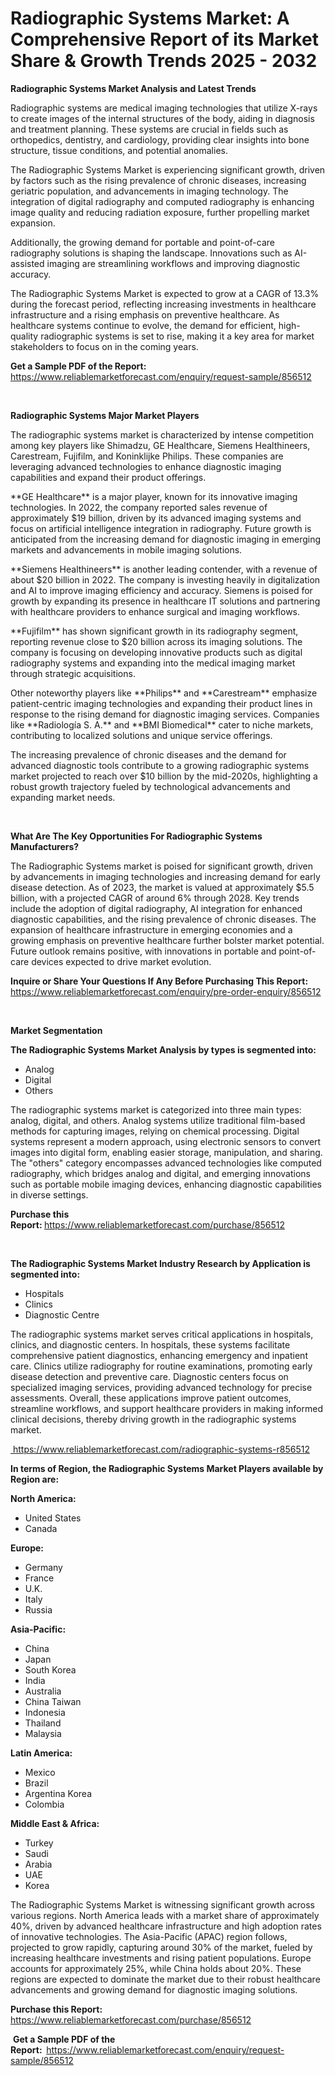 <p><h1>Radiographic Systems Market: A Comprehensive Report of its Market Share & Growth Trends 2025 - 2032</h1></p><p><strong>Radiographic Systems Market Analysis and Latest Trends</strong></p>
<p><p>Radiographic systems are medical imaging technologies that utilize X-rays to create images of the internal structures of the body, aiding in diagnosis and treatment planning. These systems are crucial in fields such as orthopedics, dentistry, and cardiology, providing clear insights into bone structure, tissue conditions, and potential anomalies.</p><p>The Radiographic Systems Market is experiencing significant growth, driven by factors such as the rising prevalence of chronic diseases, increasing geriatric population, and advancements in imaging technology. The integration of digital radiography and computed radiography is enhancing image quality and reducing radiation exposure, further propelling market expansion. </p><p>Additionally, the growing demand for portable and point-of-care radiography solutions is shaping the landscape. Innovations such as AI-assisted imaging are streamlining workflows and improving diagnostic accuracy. </p><p>The Radiographic Systems Market is expected to grow at a CAGR of 13.3% during the forecast period, reflecting increasing investments in healthcare infrastructure and a rising emphasis on preventive healthcare. As healthcare systems continue to evolve, the demand for efficient, high-quality radiographic systems is set to rise, making it a key area for market stakeholders to focus on in the coming years.</p></p>
<p><strong>Get a Sample PDF of the Report:&nbsp;</strong> <a href="https://www.reliablemarketforecast.com/enquiry/request-sample/856512?utm_campaign=1895&utm_medium=2&utm_source=Github&utm_content=ia&utm_term=13042025&utm_id=radiographic-systems">https://www.reliablemarketforecast.com/enquiry/request-sample/856512</a></p>
<p>&nbsp;</p>
<p><strong>Radiographic Systems Major Market Players</strong></p>
<p><p>The radiographic systems market is characterized by intense competition among key players like Shimadzu, GE Healthcare, Siemens Healthineers, Carestream, Fujifilm, and Koninklijke Philips. These companies are leveraging advanced technologies to enhance diagnostic imaging capabilities and expand their product offerings.</p><p>**GE Healthcare** is a major player, known for its innovative imaging technologies. In 2022, the company reported sales revenue of approximately $19 billion, driven by its advanced imaging systems and focus on artificial intelligence integration in radiography. Future growth is anticipated from the increasing demand for diagnostic imaging in emerging markets and advancements in mobile imaging solutions.</p><p>**Siemens Healthineers** is another leading contender, with a revenue of about $20 billion in 2022. The company is investing heavily in digitalization and AI to improve imaging efficiency and accuracy. Siemens is poised for growth by expanding its presence in healthcare IT solutions and partnering with healthcare providers to enhance surgical and imaging workflows.</p><p>**Fujifilm** has shown significant growth in its radiography segment, reporting revenue close to $20 billion across its imaging solutions. The company is focusing on developing innovative products such as digital radiography systems and expanding into the medical imaging market through strategic acquisitions.</p><p>Other noteworthy players like **Philips** and **Carestream** emphasize patient-centric imaging technologies and expanding their product lines in response to the rising demand for diagnostic imaging services. Companies like **Radiología S. A.** and **BMI Biomedical** cater to niche markets, contributing to localized solutions and unique service offerings.</p><p>The increasing prevalence of chronic diseases and the demand for advanced diagnostic tools contribute to a growing radiographic systems market projected to reach over $10 billion by the mid-2020s, highlighting a robust growth trajectory fueled by technological advancements and expanding market needs.</p></p>
<p>&nbsp;</p>
<p><strong>What Are The Key Opportunities For Radiographic Systems Manufacturers?</strong></p>
<p><p>The Radiographic Systems market is poised for significant growth, driven by advancements in imaging technologies and increasing demand for early disease detection. As of 2023, the market is valued at approximately $5.5 billion, with a projected CAGR of around 6% through 2028. Key trends include the adoption of digital radiography, AI integration for enhanced diagnostic capabilities, and the rising prevalence of chronic diseases. The expansion of healthcare infrastructure in emerging economies and a growing emphasis on preventive healthcare further bolster market potential. Future outlook remains positive, with innovations in portable and point-of-care devices expected to drive market evolution.</p></p>
<p><strong>Inquire or Share Your Questions If Any Before Purchasing This Report:</strong> <a href="https://www.reliablemarketforecast.com/enquiry/pre-order-enquiry/856512?utm_campaign=1895&utm_medium=2&utm_source=Github&utm_content=ia&utm_term=13042025&utm_id=radiographic-systems">https://www.reliablemarketforecast.com/enquiry/pre-order-enquiry/856512</a></p>
<p>&nbsp;</p>
<p><strong>Market Segmentation</strong></p>
<p><strong>The Radiographic Systems Market Analysis by types is segmented into:</strong></p>
<p><ul><li>Analog</li><li>Digital</li><li>Others</li></ul></p>
<p><p>The radiographic systems market is categorized into three main types: analog, digital, and others. Analog systems utilize traditional film-based methods for capturing images, relying on chemical processing. Digital systems represent a modern approach, using electronic sensors to convert images into digital form, enabling easier storage, manipulation, and sharing. The "others" category encompasses advanced technologies like computed radiography, which bridges analog and digital, and emerging innovations such as portable mobile imaging devices, enhancing diagnostic capabilities in diverse settings.</p></p>
<p><strong>Purchase this Report:&nbsp;</strong><a href="https://www.reliablemarketforecast.com/purchase/856512?utm_campaign=1895&utm_medium=2&utm_source=Github&utm_content=ia&utm_term=13042025&utm_id=radiographic-systems">https://www.reliablemarketforecast.com/purchase/856512</a></p>
<p>&nbsp;</p>
<p><strong>The Radiographic Systems Market Industry Research by Application is segmented into:</strong></p>
<p><ul><li>Hospitals</li><li>Clinics</li><li>Diagnostic Centre</li></ul></p>
<p><p>The radiographic systems market serves critical applications in hospitals, clinics, and diagnostic centers. In hospitals, these systems facilitate comprehensive patient diagnostics, enhancing emergency and inpatient care. Clinics utilize radiography for routine examinations, promoting early disease detection and preventive care. Diagnostic centers focus on specialized imaging services, providing advanced technology for precise assessments. Overall, these applications improve patient outcomes, streamline workflows, and support healthcare providers in making informed clinical decisions, thereby driving growth in the radiographic systems market.</p></p>
<p><a href="https://www.reliablemarketforecast.com/radiographic-systems-r856512?utm_campaign=1895&utm_medium=2&utm_source=Github&utm_content=ia&utm_term=13042025&utm_id=radiographic-systems">&nbsp;https://www.reliablemarketforecast.com/radiographic-systems-r856512</a></p>
<p><strong>In terms of Region, the Radiographic Systems Market Players available by Region are:</strong></p>
<p>
    <p> <strong> North America: </strong>
        <ul>
            <li>United States</li>
            <li>Canada</li>
        </ul>
        </p> 
    <p> <strong> Europe: </strong>
        <ul>
            <li>Germany</li>
            <li>France</li>
            <li>U.K.</li>
            <li>Italy</li>
            <li>Russia</li>
        </ul>
        </p> 
    <p> <strong> Asia-Pacific: </strong>
        <ul>
            <li>China</li>
            <li>Japan</li>
            <li>South Korea</li>
            <li>India</li>
            <li>Australia</li>
            <li>China Taiwan</li>
            <li>Indonesia</li>
            <li>Thailand</li>
            <li>Malaysia</li>
        </ul>
        </p> 
    <p> <strong> Latin America: </strong>
        <ul>
            <li>Mexico</li>
            <li>Brazil</li>
            <li>Argentina Korea</li>
            <li>Colombia</li>
        </ul>
        </p> 
    <p> <strong> Middle East & Africa: </strong>
        <ul>
            <li>Turkey</li>
            <li>Saudi</li>
            <li>Arabia</li>
            <li>UAE</li>
            <li>Korea</li>
        </ul>
    </p>
    </p>
<p><p>The Radiographic Systems Market is witnessing significant growth across various regions. North America leads with a market share of approximately 40%, driven by advanced healthcare infrastructure and high adoption rates of innovative technologies. The Asia-Pacific (APAC) region follows, projected to grow rapidly, capturing around 30% of the market, fueled by increasing healthcare investments and rising patient populations. Europe accounts for approximately 25%, while China holds about 20%. These regions are expected to dominate the market due to their robust healthcare advancements and growing demand for diagnostic imaging solutions.</p></p>
<p><strong>Purchase this Report: </strong><a href="https://www.reliablemarketforecast.com/purchase/856512?utm_campaign=1895&utm_medium=2&utm_source=Github&utm_content=ia&utm_term=13042025&utm_id=radiographic-systems">https://www.reliablemarketforecast.com/purchase/856512</a></p>
<p>&nbsp;<strong>Get a Sample PDF of the Report:&nbsp;&nbsp;</strong><a href="https://www.reliablemarketforecast.com/enquiry/request-sample/856512?utm_campaign=1895&utm_medium=2&utm_source=Github&utm_content=ia&utm_term=13042025&utm_id=radiographic-systems">https://www.reliablemarketforecast.com/enquiry/request-sample/856512</a></p>
<p><strong></strong></p>
<p><p></p><p></p><p></p></p>